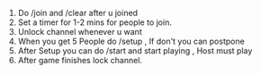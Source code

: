 1. Do /join and /clear after u joined 
2. Set a timer for 1-2 mins for people to join.
3. Unlock channel whenever u want
4. When you get 5 People do /setup , If don't you can postpone
5. After Setup you can do /start and start playing , Host must play
6. After game finishes lock channel. 
